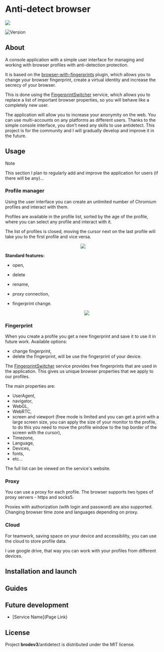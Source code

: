# Anti-detect browser
<p>
      <img src="https://i.ibb.co/3sHQCSp/av.jpg" >
</p>

<p >
   <img src="https://img.shields.io/badge/build-v_1.1-brightgreen?label=Version" alt="Version">
</p>





## About

A console application with a simple user interface for managing and working with browser profiles with anti-detection protection. 

It is based on the [browser-with-fingerprints](https://github.com/CheshireCaat/browser-with-fingerprints) plugin, which allows you to change your browser fingerprint, create a virtual identity and increase the secrecy of your browser. 

This is done using the [FingerprintSwitcher](https://fingerprints.bablosoft.com/) service, which allows you to replace a list of important browser properties, so you will behave like a completely new user.

The application will allow you to increase your anonymity on the web. You can use multi-accounts on any platforms as different users. Thanks to the simple console interface, you don't need any skills to use antidetect. This project is for the community and I will gradually develop and improve it in the future. 

## Usage

> [!NOTE]
> This section I plan to regularly add and improve the application for users (if there will be any)...
> 
### Profile manager

 Using the user interface you can create an unlimited number of Chromium profiles and interact with them. 

 Profiles are available in the profile list, sorted by the age of the profile, where you can select any profile and interact with it.

The list of profiles is closed, moving the cursor next on the last profile will take you to the first profile and vice versa. 

<p align="center">
      <img src="https://i.ibb.co/xSPb3fL/image-2023-12-10-02-42-04.png" >
</p>

**Standard features:** 
- open, 
- delete
- rename, 
- proxy connection,
- fingerprint change.

  
  <p align="center">
      <img src="https://i.ibb.co/cLmGXTX/image-2023-12-10-03-12-29.png" >
</p>

### Fingerprint

When you create a profile you get a new fingerprint and save it to use it in future work. 
Available options:
- change fingerprint,
- delete the fingerprint, will be use the fingerprint of your device.
  
The [FingerprintSwitcher](https://fingerprints.bablosoft.com/) service provides free fingerprints that are used in the application. This gives us unique browser properties that we apply to our profiles. 

The main properties are:
- UserAgent,
-  navigator,
- WebGL,
- WebRTC,
- screen and viewport
  (free mode is limited and you can get a print with a large screen size,
you can apply the size of your monitor to the profile,
to do this you need to move the profile window to the top border of the screen with the cursor),
- Timezone,
- Language,
 - Devices,
- fonts,
- etc...
  
The full list can be viewed on the service's website.

### Proxy

You can use a proxy for each profile.
The browser supports two types of proxy servers - https and socks5. 

Proxies with authorization (with login and password) are also supported. Changing browser time zone and languages depending on proxy.
### Cloud

For teamwork, saving space on your device and accessibility, you can use the cloud to store profile data.

 I use google drive, that way you can work with your profiles from different devices.

## Installation and launch

## Guides

## Future development

- [Service Name](Page Link)

## License

Project **brodev3**/antidetect is distributed under the MIT license.

